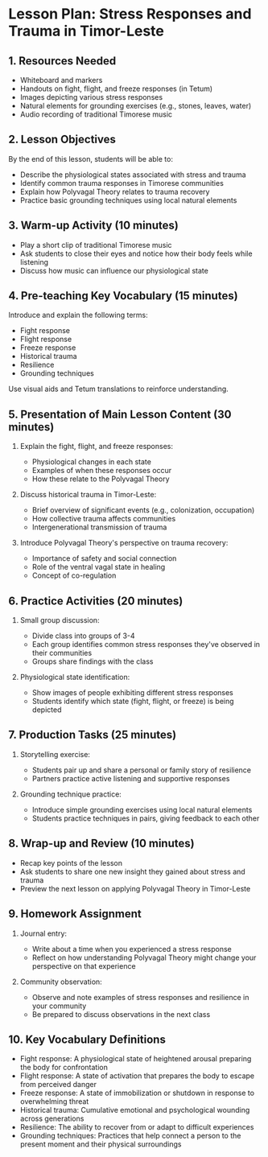 # Lesson Plan: Stress Responses and Trauma in Timor-Leste

## 1. Resources Needed

- Whiteboard and markers
- Handouts on fight, flight, and freeze responses (in Tetum)
- Images depicting various stress responses
- Natural elements for grounding exercises (e.g., stones, leaves, water)
- Audio recording of traditional Timorese music

## 2. Lesson Objectives

By the end of this lesson, students will be able to:
- Describe the physiological states associated with stress and trauma
- Identify common trauma responses in Timorese communities
- Explain how Polyvagal Theory relates to trauma recovery
- Practice basic grounding techniques using local natural elements

## 3. Warm-up Activity (10 minutes)

- Play a short clip of traditional Timorese music
- Ask students to close their eyes and notice how their body feels while listening
- Discuss how music can influence our physiological state

## 4. Pre-teaching Key Vocabulary (15 minutes)

Introduce and explain the following terms:
- Fight response
- Flight response
- Freeze response
- Historical trauma
- Resilience
- Grounding techniques

Use visual aids and Tetum translations to reinforce understanding.

## 5. Presentation of Main Lesson Content (30 minutes)

1. Explain the fight, flight, and freeze responses:
   - Physiological changes in each state
   - Examples of when these responses occur
   - How these relate to the Polyvagal Theory

2. Discuss historical trauma in Timor-Leste:
   - Brief overview of significant events (e.g., colonization, occupation)
   - How collective trauma affects communities
   - Intergenerational transmission of trauma

3. Introduce Polyvagal Theory's perspective on trauma recovery:
   - Importance of safety and social connection
   - Role of the ventral vagal state in healing
   - Concept of co-regulation

## 6. Practice Activities (20 minutes)

1. Small group discussion:
   - Divide class into groups of 3-4
   - Each group identifies common stress responses they've observed in their communities
   - Groups share findings with the class

2. Physiological state identification:
   - Show images of people exhibiting different stress responses
   - Students identify which state (fight, flight, or freeze) is being depicted

## 7. Production Tasks (25 minutes)

1. Storytelling exercise:
   - Students pair up and share a personal or family story of resilience
   - Partners practice active listening and supportive responses

2. Grounding technique practice:
   - Introduce simple grounding exercises using local natural elements
   - Students practice techniques in pairs, giving feedback to each other

## 8. Wrap-up and Review (10 minutes)

- Recap key points of the lesson
- Ask students to share one new insight they gained about stress and trauma
- Preview the next lesson on applying Polyvagal Theory in Timor-Leste

## 9. Homework Assignment

1. Journal entry:
   - Write about a time when you experienced a stress response
   - Reflect on how understanding Polyvagal Theory might change your perspective on that experience

2. Community observation:
   - Observe and note examples of stress responses and resilience in your community
   - Be prepared to discuss observations in the next class

## 10. Key Vocabulary Definitions

- Fight response: A physiological state of heightened arousal preparing the body for confrontation
- Flight response: A state of activation that prepares the body to escape from perceived danger
- Freeze response: A state of immobilization or shutdown in response to overwhelming threat
- Historical trauma: Cumulative emotional and psychological wounding across generations
- Resilience: The ability to recover from or adapt to difficult experiences
- Grounding techniques: Practices that help connect a person to the present moment and their physical surroundings
